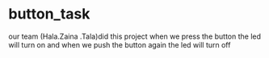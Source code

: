 # button_task 
our team (Hala.Zaina .Tala)did this project when we press the button the led will turn on and when we push the button again the led will turn off 

